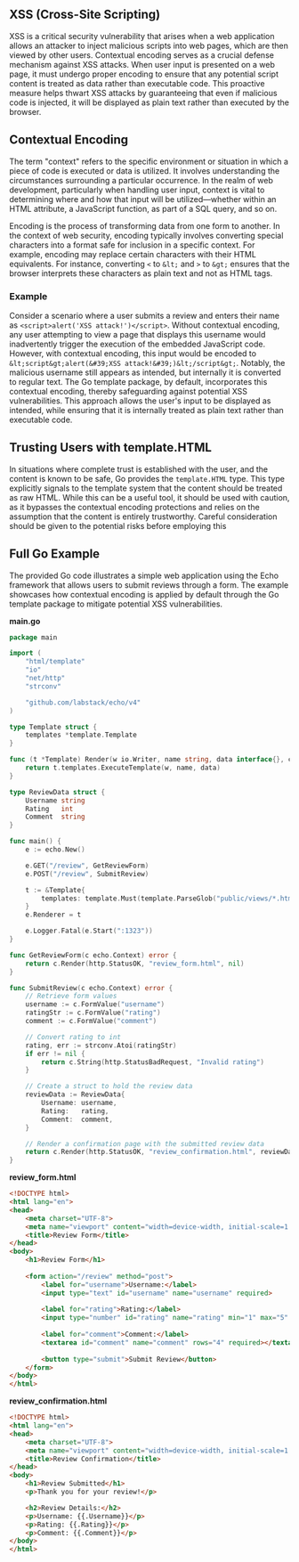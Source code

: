 ## XSS (Cross-Site Scripting)

XSS is a critical security vulnerability that arises when a web application allows an attacker to inject malicious scripts into web pages, which are then viewed by other users. Contextual encoding serves as a crucial defense mechanism against XSS attacks. When user input is presented on a web page, it must undergo proper encoding to ensure that any potential script content is treated as data rather than executable code. This proactive measure helps thwart XSS attacks by guaranteeing that even if malicious code is injected, it will be displayed as plain text rather than executed by the browser.

## Contextual Encoding

The term "context" refers to the specific environment or situation in which a piece of code is executed or data is utilized. It involves understanding the circumstances surrounding a particular occurrence. In the realm of web development, particularly when handling user input, context is vital to determining where and how that input will be utilized—whether within an HTML attribute, a JavaScript function, as part of a SQL query, and so on.

Encoding is the process of transforming data from one form to another. In the context of web security, encoding typically involves converting special characters into a format safe for inclusion in a specific context. For example, encoding may replace certain characters with their HTML equivalents. For instance, converting `<` to `&lt;` and `>` to `&gt;` ensures that the browser interprets these characters as plain text and not as HTML tags.

### Example

Consider a scenario where a user submits a review and enters their name as `<script>alert('XSS attack!')</script>`. Without contextual encoding, any user attempting to view a page that displays this username would inadvertently trigger the execution of the embedded JavaScript code. However, with contextual encoding, this input would be encoded to `&lt;script&gt;alert(&#39;XSS attack!&#39;)&lt;/script&gt;`. Notably, the malicious username still appears as intended, but internally it is converted to regular text. The Go template package, by default, incorporates this contextual encoding, thereby safeguarding against potential XSS vulnerabilities. This approach allows the user's input to be displayed as intended, while ensuring that it is internally treated as plain text rather than executable code.

## Trusting Users with template.HTML

In situations where complete trust is established with the user, and the content is known to be safe, Go provides the `template.HTML` type. This type explicitly signals to the template system that the content should be treated as raw HTML. While this can be a useful tool, it should be used with caution, as it bypasses the contextual encoding protections and relies on the assumption that the content is entirely trustworthy. Careful consideration should be given to the potential risks before employing this


## Full Go Example

The provided Go code illustrates a simple web application using the Echo framework that allows users to submit reviews through a form. The example showcases how contextual encoding is applied by default through the Go template package to mitigate potential XSS vulnerabilities.


**main.go**
```go
package main

import (
	"html/template"
	"io"
	"net/http"
	"strconv"

	"github.com/labstack/echo/v4"
)

type Template struct {
	templates *template.Template
}

func (t *Template) Render(w io.Writer, name string, data interface{}, c echo.Context) error {
	return t.templates.ExecuteTemplate(w, name, data)
}

type ReviewData struct {
	Username string
	Rating   int
	Comment  string
}

func main() {
	e := echo.New()

	e.GET("/review", GetReviewForm)
	e.POST("/review", SubmitReview)

	t := &Template{
		templates: template.Must(template.ParseGlob("public/views/*.html")),
	}
	e.Renderer = t

	e.Logger.Fatal(e.Start(":1323"))
}

func GetReviewForm(c echo.Context) error {
	return c.Render(http.StatusOK, "review_form.html", nil)
}

func SubmitReview(c echo.Context) error {
	// Retrieve form values
	username := c.FormValue("username")
	ratingStr := c.FormValue("rating")
	comment := c.FormValue("comment")

	// Convert rating to int
	rating, err := strconv.Atoi(ratingStr)
	if err != nil {
		return c.String(http.StatusBadRequest, "Invalid rating")
	}

	// Create a struct to hold the review data
	reviewData := ReviewData{
		Username: username,
		Rating:   rating,
		Comment:  comment,
	}

	// Render a confirmation page with the submitted review data
	return c.Render(http.StatusOK, "review_confirmation.html", reviewData)
}
```
**review_form.html**
```html
<!DOCTYPE html>
<html lang="en">
<head>
    <meta charset="UTF-8">
    <meta name="viewport" content="width=device-width, initial-scale=1.0">
    <title>Review Form</title>
</head>
<body>
    <h1>Review Form</h1>
    
    <form action="/review" method="post">
        <label for="username">Username:</label>
        <input type="text" id="username" name="username" required>
        
        <label for="rating">Rating:</label>
        <input type="number" id="rating" name="rating" min="1" max="5" required>
        
        <label for="comment">Comment:</label>
        <textarea id="comment" name="comment" rows="4" required></textarea>
        
        <button type="submit">Submit Review</button>
    </form>
</body>
</html>

```

**review_confirmation.html**
```html
<!DOCTYPE html>
<html lang="en">
<head>
    <meta charset="UTF-8">
    <meta name="viewport" content="width=device-width, initial-scale=1.0">
    <title>Review Confirmation</title>
</head>
<body>
    <h1>Review Submitted</h1>
    <p>Thank you for your review!</p>

    <h2>Review Details:</h2>
    <p>Username: {{.Username}}</p>
    <p>Rating: {{.Rating}}</p>
    <p>Comment: {{.Comment}}</p>
</body>
</html>
```